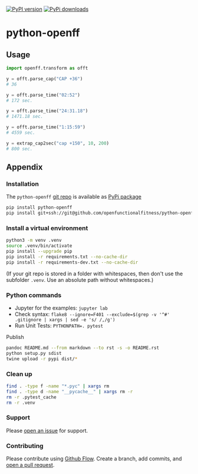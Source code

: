 [![PyPI version](https://badge.fury.io/py/python-openff.svg)](https://badge.fury.io/py/python-openff)
[![PyPi downloads](https://img.shields.io/pypi/dm/python-openff)](https://img.shields.io/pypi/dm/python-openff)


# python-openff

## Usage

```py
import openff.transform as offt

y = offt.parse_cap("CAP +36")
# 36

y = offt.parse_time("02:52")
# 172 sec.

y = offt.parse_time("24:31.18")
# 1471.18 sec.

y = offt.parse_time("1:15:59")
# 4559 sec.

y = extrap_cap2sec("cap +150", 10, 200)
# 800 sec.
```


## Appendix

### Installation
The `python-openff` [git repo](http://github.com/openfunctionalfitness/python-openff) is available as [PyPi package](https://pypi.org/project/python-openff)

```sh
pip install python-openff
pip install git+ssh://git@github.com/openfunctionalfitness/python-openff.git
```

### Install a virtual environment

```sh
python3 -m venv .venv
source .venv/bin/activate
pip install --upgrade pip
pip install -r requirements.txt --no-cache-dir
pip install -r requirements-dev.txt --no-cache-dir
```

(If your git repo is stored in a folder with whitespaces, then don't use the subfolder `.venv`. Use an absolute path without whitespaces.)

### Python commands

* Jupyter for the examples: `jupyter lab`
* Check syntax: `flake8 --ignore=F401 --exclude=$(grep -v '^#' .gitignore | xargs | sed -e 's/ /,/g')`
* Run Unit Tests: `PYTHONPATH=. pytest`

Publish

```sh
pandoc README.md --from markdown --to rst -s -o README.rst
python setup.py sdist 
twine upload -r pypi dist/*
```

### Clean up 

```sh
find . -type f -name "*.pyc" | xargs rm
find . -type d -name "__pycache__" | xargs rm -r
rm -r .pytest_cache
rm -r .venv
```


### Support
Please [open an issue](https://github.com/openfunctionalfitness/python-openff/issues/new) for support.


### Contributing
Please contribute using [Github Flow](https://guides.github.com/introduction/flow/). Create a branch, add commits, and [open a pull request](https://github.com/openfunctionalfitness/python-openff/compare/).
